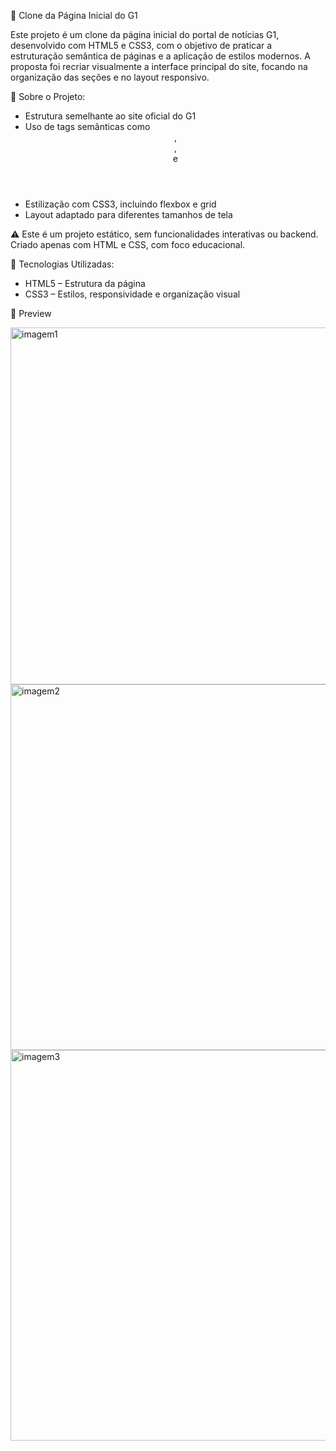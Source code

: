 📰 Clone da Página Inicial do G1

Este projeto é um clone da página inicial do portal de notícias G1, 
desenvolvido com HTML5 e CSS3, com o objetivo de praticar a estruturação semântica de páginas 
e a aplicação de estilos modernos. A proposta foi recriar visualmente a interface principal do site, 
focando na organização das seções e no layout responsivo.

📄 Sobre o Projeto:

- Estrutura semelhante ao site oficial do G1
- Uso de tags semânticas como <header>, <section>, <article> e <footer>
- Estilização com CSS3, incluindo flexbox e grid
- Layout adaptado para diferentes tamanhos de tela

⚠️ Este é um projeto estático, sem funcionalidades interativas ou backend. Criado apenas com HTML e CSS, com foco educacional.

🚀 Tecnologias Utilizadas:

- HTML5 – Estrutura da página
- CSS3 – Estilos, responsividade e organização visual

📸 Preview

<img width="1352" height="571" alt="imagem1" src="https://github.com/user-attachments/assets/27c7083f-04a8-416f-90c6-3e866c557d5e" />
<img width="1355" height="585" alt="imagem2" src="https://github.com/user-attachments/assets/72ad0e6c-5c1f-4512-b105-d81172ee2d5c" />
<img width="1353" height="625" alt="imagem3" src="https://github.com/user-attachments/assets/51e60951-1ef1-4b59-b747-e59c37d8d78b" />
